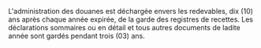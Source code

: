 L'administration des douanes est déchargée envers les
redevables, dix (10) ans après chaque année expirée, de la garde des
registres de recettes.
Les déclarations sommaires ou en détail et tous autres documents de
ladite année sont gardés pendant trois (03) ans.